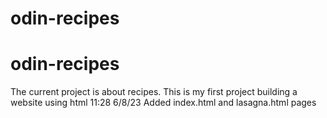 # odin-recipes
# odin-recipes
The current project is about recipes.
This is my first project building a website using html 11:28 6/8/23
Added index.html and lasagna.html pages
